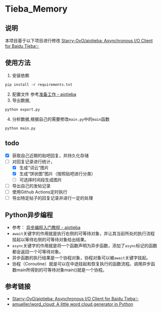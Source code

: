 # Tieba_Memory

## 说明
本项目基于以下项目进行修改
[Starry-OvO/aiotieba: Asynchronous I/O Client for Baidu Tieba✨](https://github.com/Starry-OvO/aiotieba)

## 使用方法
1. 安装依赖
  ```shell
  pip install -r requirements.txt
  ```
2. 配置文件 参考[准备工作 - aiotieba](https://aiotieba.cc/tutorial/start/#_6)
3. 导出数据,
  ```shell
  python export.py
  ```
4. 分析数据,根据自己的需要修改`main.py`中的`main`函数
  ```shell
  python main.py
  ```

## todo
- [x] 获取自己近期的贴吧回复，并持久化存储
- [ ] 对回复记录进行统计，
   - [x] 生成“词云”图片
   - [x] 生成“饼状图”图片（按照贴吧进行分类）
   - [ ] 可选择时间段生成图片
- [ ] 导出自己的发帖记录
- [ ] 使用Github Actions定时执行
- [ ] 导出特定帖子的回复记录并进行一定的处理

## Python异步编程
- 参考： [异步编程入门教程 - aiotieba](https://aiotieba.cc/tutorial/async_start/)
- `await`关键字的作用就是执行右侧的可等待对象，并让其当前所处的执行流程挂起以等待右侧的可等待对象给出结果。
- `async`关键字的作用就是将一个函数声明为异步函数，添加了`async`标记的函数都会返回一个可等待对象。
- 异步函数的执行结果是一个协程对象，协程对象可以被`await`关键字挂起。
- 协程（Coroutine）就是可以在中途挂起和恢复执行的函数流程。调用异步函数main所得到的可等待对象main()就是一个协程。

## 参考链接
- [Starry-OvO/aiotieba: Asynchronous I/O Client for Baidu Tieba✨](https://github.com/Starry-OvO/aiotieba)
- [amueller/word_cloud: A little word cloud generator in Python](https://github.com/amueller/word_cloud)